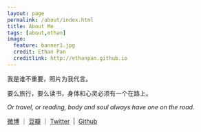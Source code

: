 ```yaml
---
layout: page
permalink: /about/index.html
title: About Me
tags: [about,ethan]
image:
  feature: banner1.jpg
  credit: Ethan Pan
  creditlink: http://ethanpan.github.io
---
```

 
我是谁不重要，照片为我代言。

要么旅行，要么读书，身体和心灵必须有一个在路上。

*Or travel, or reading, body and soul always have one on the road.*

[微博](http://www.weibo.com/surep) ｜ [豆瓣](http://www.douban.com/people/3559336/)</a> ｜ [Twitter](https://twitter.com/Ethan_SURE)  |  [Github](https://github.com/EthanPan)

